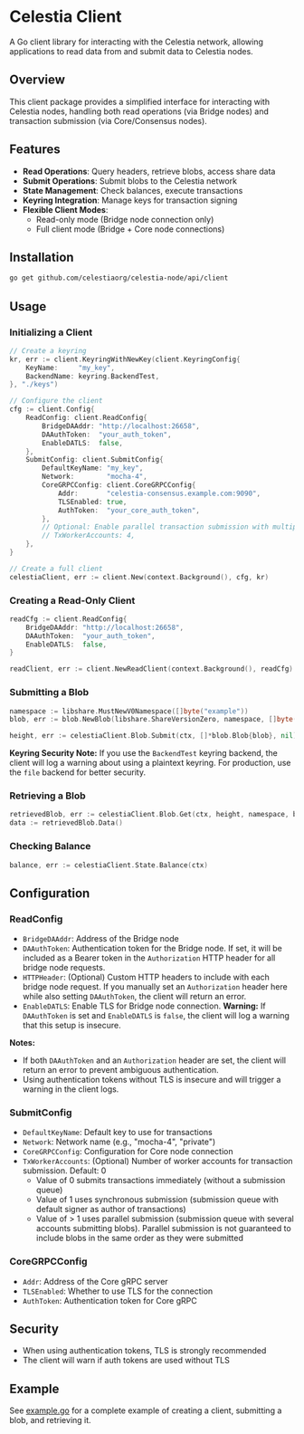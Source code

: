 # Celestia Client

A Go client library for interacting with the Celestia network, allowing applications to read data from and submit data to Celestia nodes.

## Overview

This client package provides a simplified interface for interacting with Celestia nodes, handling both read operations (via Bridge nodes) and transaction submission (via Core/Consensus nodes).

## Features

- **Read Operations**: Query headers, retrieve blobs, access share data
- **Submit Operations**: Submit blobs to the Celestia network
- **State Management**: Check balances, execute transactions
- **Keyring Integration**: Manage keys for transaction signing
- **Flexible Client Modes**:
  - Read-only mode (Bridge node connection only)
  - Full client mode (Bridge + Core node connections)

## Installation

```bash
go get github.com/celestiaorg/celestia-node/api/client
```

## Usage

### Initializing a Client

```go
// Create a keyring
kr, err := client.KeyringWithNewKey(client.KeyringConfig{
    KeyName:     "my_key",
    BackendName: keyring.BackendTest,
}, "./keys")

// Configure the client
cfg := client.Config{
    ReadConfig: client.ReadConfig{
        BridgeDAAddr: "http://localhost:26658",
        DAAuthToken:  "your_auth_token",
        EnableDATLS:  false,
    },
    SubmitConfig: client.SubmitConfig{
        DefaultKeyName: "my_key",
        Network:        "mocha-4",
        CoreGRPCConfig: client.CoreGRPCConfig{
            Addr:       "celestia-consensus.example.com:9090",
            TLSEnabled: true,
            AuthToken:  "your_core_auth_token",
        },
        // Optional: Enable parallel transaction submission with multiple worker accounts
        // TxWorkerAccounts: 4,
    },
}

// Create a full client
celestiaClient, err := client.New(context.Background(), cfg, kr)
```

### Creating a Read-Only Client

```go
readCfg := client.ReadConfig{
    BridgeDAAddr: "http://localhost:26658",
    DAAuthToken:  "your_auth_token",
    EnableDATLS:  false,
}

readClient, err := client.NewReadClient(context.Background(), readCfg)
```

### Submitting a Blob

```go
namespace := libshare.MustNewV0Namespace([]byte("example"))
blob, err := blob.NewBlob(libshare.ShareVersionZero, namespace, []byte("data"), nil)

height, err := celestiaClient.Blob.Submit(ctx, []*blob.Blob{blob}, nil)
```

**Keyring Security Note:**
If you use the `BackendTest` keyring backend, the client will log a warning about using a plaintext keyring. For production, use the `file` backend for better security.

### Retrieving a Blob

```go
retrievedBlob, err := celestiaClient.Blob.Get(ctx, height, namespace, blob.Commitment)
data := retrievedBlob.Data()
```

### Checking Balance

```go
balance, err := celestiaClient.State.Balance(ctx)
```

## Configuration

### ReadConfig

- `BridgeDAAddr`: Address of the Bridge node
- `DAAuthToken`: Authentication token for the Bridge node. If set, it will be included as a Bearer token in the `Authorization` HTTP header for all bridge node requests.
- `HTTPHeader`: (Optional) Custom HTTP headers to include with each bridge node request. If you manually set an `Authorization` header here while also setting `DAAuthToken`, the client will return an error.
- `EnableDATLS`: Enable TLS for Bridge node connection. **Warning:** If `DAAuthToken` is set and `EnableDATLS` is `false`, the client will log a warning that this setup is insecure.

**Notes:**

- If both `DAAuthToken` and an `Authorization` header are set, the client will return an error to prevent ambiguous authentication.
- Using authentication tokens without TLS is insecure and will trigger a warning in the client logs.

### SubmitConfig

- `DefaultKeyName`: Default key to use for transactions
- `Network`: Network name (e.g., "mocha-4", "private")
- `CoreGRPCConfig`: Configuration for Core node connection
- `TxWorkerAccounts`: (Optional) Number of worker accounts for transaction submission. Default: 0
  - Value of 0 submits transactions immediately (without a submission queue)
  - Value of 1 uses synchronous submission (submission queue with default signer as author of transactions)
  - Value of > 1 uses parallel submission (submission queue with several accounts submitting blobs). Parallel submission is not guaranteed to include blobs in the same order as they were submitted

### CoreGRPCConfig

- `Addr`: Address of the Core gRPC server
- `TLSEnabled`: Whether to use TLS for the connection
- `AuthToken`: Authentication token for Core gRPC

## Security

- When using authentication tokens, TLS is strongly recommended
- The client will warn if auth tokens are used without TLS

## Example

See [example.go](https://github.com/celestiaorg/celestia-node/blob/main/api/client/example/example.go) for a complete example of creating a client, submitting a blob, and retrieving it.
